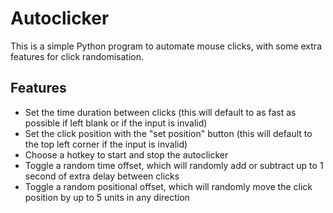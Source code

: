 # Autoclicker

This is a simple Python program to automate mouse clicks, with some extra features for click randomisation.

## Features
* Set the time duration between clicks (this will default to as fast as possible if left blank or if the input is invalid)
* Set the click position with the "set position" button (this will default to the top left corner if the input is invalid)
* Choose a hotkey to start and stop the autoclicker
* Toggle a random time offset, which will randomly add or subtract up to 1 second of extra delay between clicks
* Toggle a random positional offset, which will randomly move the click position by up to 5 units in any direction 

